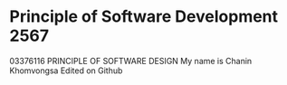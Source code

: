 # Principle of Software Development 2567
03376116 PRINCIPLE OF SOFTWARE DESIGN
My name is Chanin Khomvongsa
Edited on Github
